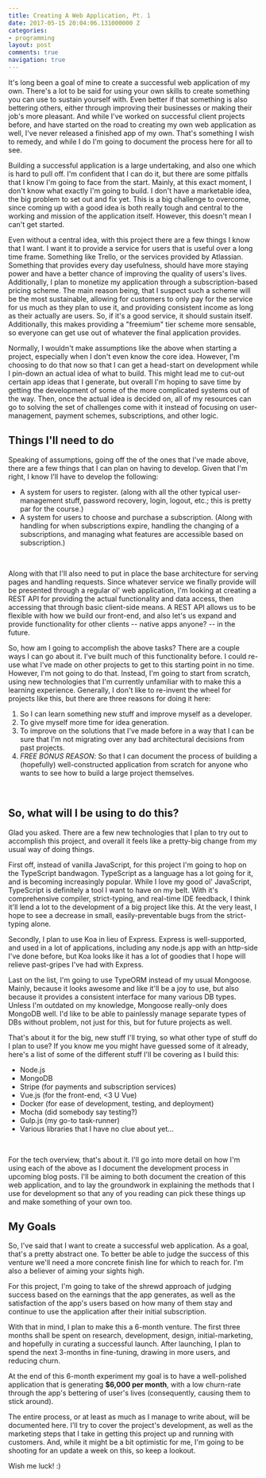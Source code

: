 ```yaml
---
title: Creating A Web Application, Pt. 1
date: 2017-05-15 20:04:06.131000000 Z
categories:
- programming
layout: post
comments: true
navigation: true
---
```


It's long been a goal of mine to create a successful web application of my own.
There's a lot to be said for using your own skills to create something you can
use to sustain yourself with. Even better if that something is also bettering
others, either through improving their businesses or making their job's more
pleasant. And while I've worked on successful client projects before, and have
started on the road to creating my own web application as well, I've never
released a finished app of my own. That's something I wish to remedy, and while
I do I'm going to document the process here for all to see.

Building a successful application is a large undertaking, and also one which is
hard to pull off. I'm confident that I can do it, but there are some pitfalls
that I know I'm going to face from the start. Mainly, at this exact moment, I
don't know what exactly I'm going to build. I don't have a marketable idea, the
big problem to set out and fix yet. This is a big challenge to overcome, since
coming up with a good idea is both really tough and central to the working and
mission of the application itself. However, this doesn't mean I can't get
started.

Even without a central idea, with this project there are a few things I know
that I want. I want it to provide a service for users that is useful over a long
time frame. Something like Trello, or the services provided by Atlassian.
Something that provides every day usefulness, should have more staying power and
have a better chance of improving the quality of users's lives. Additionally, I
plan to monetize my application through a subscription-based pricing scheme. The
main reason being, that I suspect such a scheme will be the most sustainable,
allowing for customers to only pay for the service for us much as they plan to
use it, and providing consistent income as long as their actually are users.
So, if it's a good service, it should sustain itself.  Additionally, this makes
providing a "freemium" tier scheme more sensable, so everyone can get use out of
whatever the final application provides.

Normally, I wouldn't make assumptions like the above when starting a project,
especially when I don't even know the core idea. However, I'm choosing to do
that now so that I can get a head-start on development while I pin-down an
actual idea of what to build. This might lead me to cut-out certain app ideas
that I generate, but overall I'm hoping to save time by getting the development
of some of the more complicated systems out of the way. Then, once the actual
idea is decided on, all of my resources can go to solving the set of challenges
come with it instead of focusing on user-management, payment schemes,
subscriptions, and other logic.


## Things I'll need to do

Speaking of assumptions, going off the of the ones that I've made above, there
are a few things that I can plan on having to develop. Given that I'm right,
I know I'll have to develop the following:

* A system for users to register. (along with all the other typical
  user-management stuff, password recovery, login, logout, etc.; this is pretty
  par for the course.)
* A system for users to choose and purchase a subscription. (Along with handling
  for when subscriptions expire, handling the changing of a subscriptions, and
  managing what features are accessible based on subscription.)

<br><!-- Because I'm being lazy -->

Along with that I'll also need to put in place the base architecture for serving
pages and handling requests. Since whatever service we finally provide will be
presented through a regular ol' web application, I'm looking at creating a REST
API for providing the actual functionality and data access, then accessing that
through basic client-side means. A REST API allows us to be flexible with how we
build our front-end, and also let's us expand and provide functionality for
other clients -- native apps anyone? -- in the future.

So, how am I going to accomplish the above tasks? There are a couple ways I can
go about it. I've built much of this functionality before. I could re-use what
I've made on other projects to get to this starting point in no time. However,
I'm not going to do that. Instead, I'm going to start from scratch, using new
technologies that I'm currently unfamiliar with to make this a learning
experience. Generally, I don't like to re-invent the wheel for projects like
this, but there are three reasons for doing it here:

1. So I can learn something new stuff and improve myself as a developer.
2. To give myself more time for idea generation.
3. To improve on the solutions that I've made before in a way that I can be sure
   that I'm not migrating over any bad architectural decisions from past
   projects.
4. *FREE BONUS REASON*: So that I can document the process of building a
   (hopefully) well-constructed application from scratch for anyone who wants to
   see how to build a large project themselves.

<br><!-- Because I'm being lazy -->


## So, what will I be using to do this?

Glad you asked. There are a few new technologies that I plan to try out to
accomplish this project, and overall it feels like a pretty-big change from my
usual way of doing things.

First off, instead of vanilla JavaScript, for this project I'm going to hop on
the TypeScript bandwagon. TypeScript as a language has a lot going for it, and
is becoming increasingly popular. While I love my good ol' JavaScript,
TypeScript is definitely a tool I want to have on my belt. With it's
comprehensive compiler, strict-typing, and real-time IDE feedback, I think it'll
lend a lot to the development of a big project like this. At the very least, I
hope to see a decrease in small, easily-preventable bugs from the strict-typing
alone.

Secondly, I plan to use Koa in lieu of Express. Express is well-supported, and
used in a lot of applications, including any node.js app with an http-side I've
done before, but Koa looks like it has a lot of goodies that I hope will relieve
past-gripes I've had with Express.

Last on the list, I'm going to use TypeORM instead of my usual Mongoose. Mainly,
because it looks awesome and like it'll be a joy to use, but also because it
provides a consistent interface for many various DB types. Unless I'm outdated
on my knowledge, Mongoose really-only does MongoDB well. I'd like to be able to
painlessly manage separate types of DBs without problem, not just for this, but
for future projects as well.

That's about it for the big, new stuff I'll trying, so what other type of stuff
do I plan to use? If you know me you might have guessed some of it already,
here's a list of some of the different stuff I'll be covering as I build this:

* Node.js
* MongoDB
* Stripe (for payments and subscription services)
* Vue.js (for the front-end, &lt;3 U Vue)
* Docker (for ease of development, testing, and deployment)
* Mocha (did somebody say testing?)
* Gulp.js (my go-to task-runner)
* Various libraries that I have no clue about yet...

<br><!-- Because I'm being lazy -->

For the tech overview, that's about it. I'll go into more detail on how I'm
using each of the above as I document the development process in upcoming blog
posts. I'll be aiming to both document the creation of this web application, and
to lay the groundwork in explaining the methods that I use for development so
that any of you reading can pick these things up and make something of your own
too.


## My Goals

So, I've said that I want to create a successful web application. As a goal,
that's a pretty abstract one. To better be able to judge the success of this
venture we'll need a more concrete finish line for which to reach for. I'm also
a believer of aiming your sights high.

For this project, I'm going to take of the shrewd approach of judging success
based on the earnings that the app generates, as well as the satisfaction of the
app's users based on how many of them stay and continue to use the application
after their initial subscription.

With that in mind, I plan to make this a 6-month venture. The first three months
shall be spent on research, development, design, initial-marketing, and hopefully
in curating a successful launch. After launching, I plan to spend the next
3-months in fine-tuning, drawing in more users, and reducing churn.

At the end of this 6-month experiment my goal is to have a well-polished
application that is generating **$6,000 per month**, with a low churn-rate
through the app's bettering of user's lives (consequently, causing them to stick
around).

The entire process, or at least as much as I manage to write about, will be
documented here. I'll try to cover the project's development, as well as the
marketing steps that I take in getting this project up and running with
customers. And, while it might be a bit optimistic for me, I'm going to be
shooting for an update a week on this, so keep a lookout.


Wish me luck! :)
